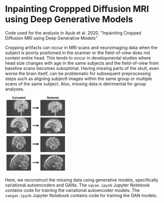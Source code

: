 # Inpainting Croppped Diffusion MRI using Deep Generative Models

Code used for the analysis in Ayub et al. 2020, "Inpainting Cropped Diffusion MRI using Deep Generative Models"

Cropping artifacts can occur in MRI scans and neuroimaging data when the subject is poorly positioned in the scanner or the field-of-view does not contain entire head. This tends to occur in developmental studies where head size changes with age in the same subjects and the field-of-view from baseline scans becomes suboptimal. Having missing parts of the skull, even worse the brain itself, can be problematic for subsequent preprocessing steps such as aligning subjectt images within the same group or multiple scans of the same subject. Also, missing data is detrimental for group analyses.

<img src="images/example.png" width="200">

Here, we reconstruct the missing data using generative models, specifically variational autoencoders and GANs. The `vqvae.ipynb` Jupyter Notebook contains code for training the variational autoencoder models. The `vaegan.ipynb` Jupyter Notebook contains code for training the GAN models.
